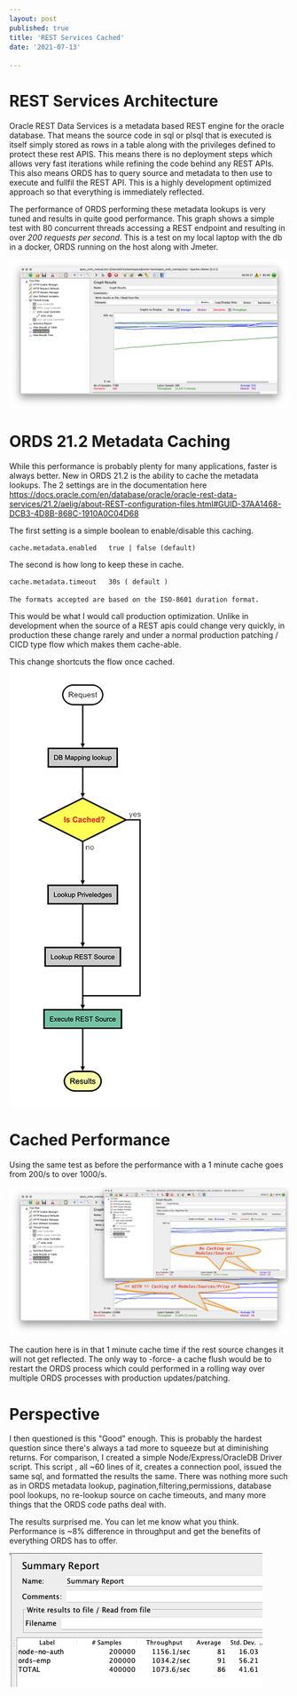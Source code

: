 ```yaml
---
layout: post
published: true
title: 'REST Services Cached'
date: '2021-07-13'

---
```


# REST Services Architecture

Oracle REST Data Services is a metadata based REST engine for the oracle database. That means the source code in sql or plsql that is executed is itself simply stored as rows in a table along with the privileges defined to protect these rest APIS. This means there is no deployment steps which allows very fast iterations while refining the code behind any REST APIs. This also means ORDS has to query source and metadata to then use to execute and fullfil the REST API. This is a highly development optimized approach so that everything is immediately reflected.

The performance of ORDS performing these metadata lookups is very tuned and results in quite good performance. This graph shows a simple test with 80 concurrent threads accessing a REST endpoint and resulting in over *200 requests per second*.  This is a test on my local laptop with the db in a docker, ORDS running on the host along with Jmeter. 

![](/img/ords_no_cache.png)

# ORDS 21.2 Metadata Caching

While this performance is probably plenty for many applications, faster is always better.  New in ORDS 21.2 is the ability to cache the metadata lookups. The  2 settings are in the documentation here https://docs.oracle.com/en/database/oracle/oracle-rest-data-services/21.2/aelig/about-REST-configuration-files.html#GUID-37AA1468-DCB3-4D8B-868C-1910A0C04D68

The first setting is a simple boolean to enable/disable this caching.

```
cache.metadata.enabled	 true | false (default)
```

The second is how long to keep these in cache.

```
cache.metadata.timeout	 30s ( default )

The formats accepted are based on the ISO-8601 duration format.
```

This would be what I would call production optimization. Unlike in development when the source of a REST apis could change very quickly, in production these change rarely and under a normal production patching  / CICD type flow which makes them cache-able.

This change shortcuts the flow once cached.
![](/img/ords_metadata_flow.png)


# Cached Performance
Using the same test as before the performance with a 1 minute cache goes from 200/s to over 1000/s.

![](/img/ords_with_cache.png)

The caution here is in that 1 minute cache time if the rest source changes it will not get reflected. The only way to -force- a cache flush would be to restart the ORDS process which could performed in a rolling way over multiple ORDS processes with production updates/patching.

# Perspective

I then questioned is this "Good" enough. This is probably the hardest question since there's always a tad more to squeeze but at diminishing returns. For comparison, I created a simple Node/Express/OracleDB Driver script. This script , all ~60 lines of it, creates a connection pool, issued the same sql, and formatted the results the same. There was nothing more such as in ORDS metadata lookup, pagination,filtering,permissions, database pool lookups, no re-lookup source on cache timeouts, and many more things that the ORDS code paths deal with.

The results surprised me. You can let me know what you think. Performance is ~8% difference in throughput and get the benefits of everything ORDS has to offer.


![](/img/ords_with_cache_v_node.png)



<!-- 

https://flowchart.js.org/


st=>start: Request |request
e=>end:    Results |future
op1=>operation: DB Mapping lookup|past
cond1=>condition: Is Cached?|current
op2=>operation: Lookup Priveledges|past
op3=>operation: Lookup  REST Source|past
op4=>operation: Execute REST Source|approved

st->op1->cond1
cond1(no,bottom)->op2->op3->op4->e
cond1(yes)->op4->e


-->